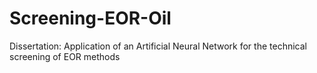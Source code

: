 # Screening-EOR-Oil
Dissertation: Application of an Artificial Neural Network for the technical screening of EOR methods
